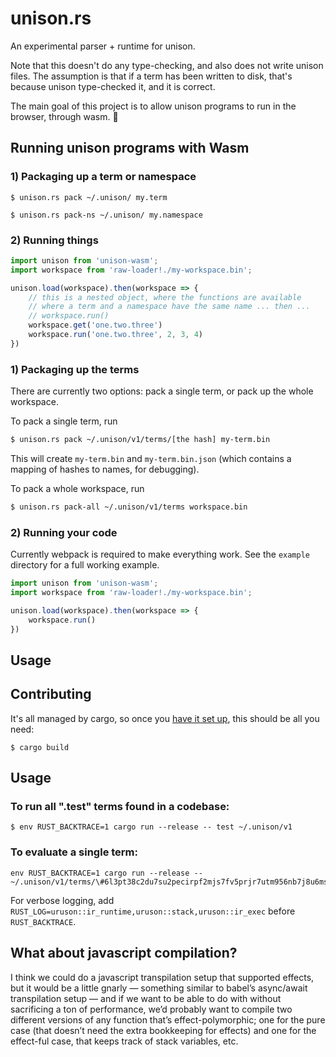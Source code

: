 # unison.rs

An experimental parser + runtime for unison.

Note that this doesn't do any type-checking, and also does not write unison files.
The assumption is that if a term has been written to disk, that's because unison type-checked it, and it is correct.

The main goal of this project is to allow unison programs to run in the browser, through wasm. 🤞

## Running unison programs with Wasm

### 1) Packaging up a term or namespace

```
$ unison.rs pack ~/.unison/ my.term
```

```
$ unison.rs pack-ns ~/.unison/ my.namespace
```

### 2) Running things

```js
import unison from 'unison-wasm';
import workspace from 'raw-loader!./my-workspace.bin';

unison.load(workspace).then(workspace => {
    // this is a nested object, where the functions are available
    // where a term and a namespace have the same name ... then ...
    // workspace.run()
    workspace.get('one.two.three')
    workspace.run('one.two.three', 2, 3, 4)
})

```






### 1) Packaging up the terms
There are currently two options: pack a single term, or pack up the whole workspace.

To pack a single term, run
```sh
$ unison.rs pack ~/.unison/v1/terms/[the hash] my-term.bin
```
This will create `my-term.bin` and `my-term.bin.json` (which contains a mapping of hashes to names, for debugging).

To pack a whole workspace, run
```sh
$ unison.rs pack-all ~/.unison/v1/terms workspace.bin
```

### 2) Running your code
Currently webpack is required to make everything work. See the `example` directory for a full working example.

```js
import unison from 'unison-wasm';
import workspace from 'raw-loader!./my-workspace.bin';

unison.load(workspace).then(workspace => {
    workspace.run()
})

```


## Usage




## Contributing

It's all managed by cargo, so once you [have it set up](https://www.rust-lang.org/tools/install), this should be all you need:
```
$ cargo build
```

## Usage

### To run all ".test" terms found in a codebase:

```
$ env RUST_BACKTRACE=1 cargo run --release -- test ~/.unison/v1
```

### To evaluate a single term:

```
env RUST_BACKTRACE=1 cargo run --release --  ~/.unison/v1/terms/\#6l3pt38c2du7su2pecirpf2mjs7fv5prjr7utm956nb7j8u6msh0a3o8tihit595iudjijhm4u04jhoakr59qm3th3git62o4qsnvto/
```

 For verbose logging, add `RUST_LOG=uruson::ir_runtime,uruson::stack,uruson::ir_exec` before `RUST_BACKTRACE`.


## What about javascript compilation?

I think we could do a javascript transpilation setup that supported effects, but it would be a little gnarly — something similar to babel’s async/await transpilation setup — and if we want to be able to do with without sacrificing a ton of performance, we’d probably want to compile two different versions of any function that’s effect-polymorphic; one for the pure case (that doesn’t need the extra bookkeeping for effects) and one for the effect-ful case, that keeps track of stack variables, etc.